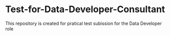 # Test-for-Data-Developer-Consultant
This repository is created for pratical test subission for the Data Developer role 
